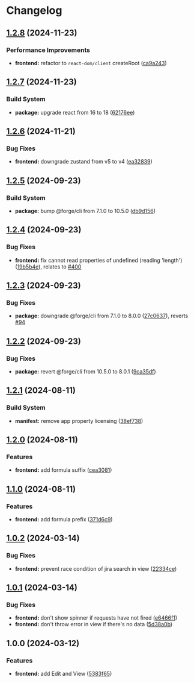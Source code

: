 # Changelog

## [1.2.8](https://github.com/remarkablemark/jira-dashboard-gadget-issue-formula/compare/v1.2.7...v1.2.8) (2024-11-23)


### Performance Improvements

* **frontend:** refactor to `react-dom/client` createRoot ([ca9a243](https://github.com/remarkablemark/jira-dashboard-gadget-issue-formula/commit/ca9a2437c83391151a5058ac25144b6dc6671d07))

## [1.2.7](https://github.com/remarkablemark/jira-dashboard-gadget-issue-formula/compare/v1.2.6...v1.2.7) (2024-11-23)


### Build System

* **package:** upgrade react from 16 to 18 ([62176ee](https://github.com/remarkablemark/jira-dashboard-gadget-issue-formula/commit/62176ee356547fd8e43658179e11b355c57552b5))

## [1.2.6](https://github.com/remarkablemark/jira-dashboard-gadget-issue-formula/compare/v1.2.5...v1.2.6) (2024-11-21)


### Bug Fixes

* **frontend:** downgrade zustand from v5 to v4 ([ea32839](https://github.com/remarkablemark/jira-dashboard-gadget-issue-formula/commit/ea32839ec8c664ec46cc091e2dbf0fad2c68e28d))

## [1.2.5](https://github.com/remarkablemark/jira-dashboard-gadget-issue-formula/compare/v1.2.4...v1.2.5) (2024-09-23)


### Build System

* **package:** bump @forge/cli from 7.1.0 to 10.5.0 ([db9d156](https://github.com/remarkablemark/jira-dashboard-gadget-issue-formula/commit/db9d156348a0ebb3df1854113493c7ee7fb30237))

## [1.2.4](https://github.com/remarkablemark/jira-dashboard-gadget-issue-formula/compare/v1.2.3...v1.2.4) (2024-09-23)

### Bug Fixes

- **frontend:** fix cannot read properties of undefined (reading 'length') ([19b5b4e](https://github.com/remarkablemark/jira-dashboard-gadget-issue-formula/commit/19b5b4e1f1b7f224ba0257be5cf3f0348d88b62d)), relates to [#400](https://github.com/remarkablemark/jira-dashboard-gadget-issue-formula/issues/400)

## [1.2.3](https://github.com/remarkablemark/jira-dashboard-gadget-issue-formula/compare/v1.2.2...v1.2.3) (2024-09-23)

### Bug Fixes

- **package:** downgrade @forge/cli from 7.1.0 to 8.0.0 ([27c0637](https://github.com/remarkablemark/jira-dashboard-gadget-issue-formula/commit/27c06379536eae4792ee7696a97cc969ab882696)), reverts [#94](https://github.com/remarkablemark/jira-dashboard-gadget-issue-formula/issues/94)

## [1.2.2](https://github.com/remarkablemark/jira-dashboard-gadget-issue-formula/compare/v1.2.1...v1.2.2) (2024-09-23)

### Bug Fixes

- **package:** revert @forge/cli from 10.5.0 to 8.0.1 ([9ca35df](https://github.com/remarkablemark/jira-dashboard-gadget-issue-formula/commit/9ca35df17a82052adfebff4f0360259ea3f50380))

## [1.2.1](https://github.com/remarkablemark/jira-dashboard-gadget-issue-formula/compare/v1.2.0...v1.2.1) (2024-08-11)

### Build System

- **manifest:** remove app property licensing ([38ef738](https://github.com/remarkablemark/jira-dashboard-gadget-issue-formula/commit/38ef7381510fdf73e5ce338a7dc649d6abafe7da))

## [1.2.0](https://github.com/remarkablemark/jira-dashboard-gadget-issue-formula/compare/v1.1.0...v1.2.0) (2024-08-11)

### Features

- **frontend:** add formula suffix ([cea3081](https://github.com/remarkablemark/jira-dashboard-gadget-issue-formula/commit/cea30813c164e9a75f4f059a9d8ef03bb6d71a83))

## [1.1.0](https://github.com/remarkablemark/jira-dashboard-gadget-issue-formula/compare/v1.0.2...v1.1.0) (2024-08-11)

### Features

- **frontend:** add formula prefix ([371d6c9](https://github.com/remarkablemark/jira-dashboard-gadget-issue-formula/commit/371d6c91b158215444227dde0b76870636ac3400))

## [1.0.2](https://github.com/remarkablemark/jira-dashboard-gadget-issue-formula/compare/v1.0.1...v1.0.2) (2024-03-14)

### Bug Fixes

- **frontend:** prevent race condition of jira search in view ([22334ce](https://github.com/remarkablemark/jira-dashboard-gadget-issue-formula/commit/22334ce21669121935f14a6a1f6563603d68b138))

## [1.0.1](https://github.com/remarkablemark/jira-dashboard-gadget-issue-formula/compare/v1.0.0...v1.0.1) (2024-03-14)

### Bug Fixes

- **frontend:** don't show spinner if requests have not fired ([e6466f1](https://github.com/remarkablemark/jira-dashboard-gadget-issue-formula/commit/e6466f19ed3222de39903205b7009f8eed5ca156))
- **frontend:** don't throw error in view if there's no data ([5d38a0b](https://github.com/remarkablemark/jira-dashboard-gadget-issue-formula/commit/5d38a0bd8aa51a6326118abc3b3caf6262eea08b))

## 1.0.0 (2024-03-12)

### Features

- **frontend:** add Edit and View ([5383f65](https://github.com/remarkablemark/jira-dashboard-gadget-issue-formula/commit/5383f65e5279b1662efe34e990b869c28abda51c))
